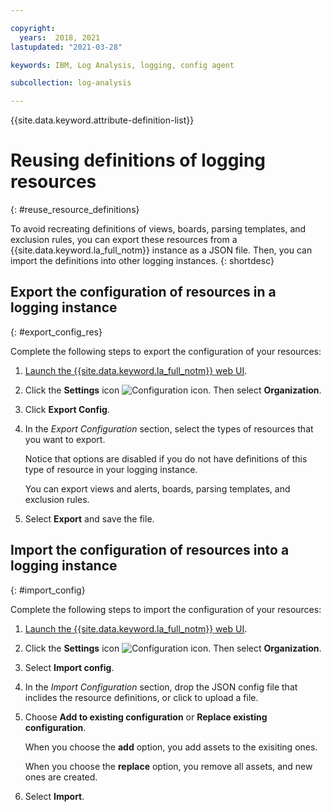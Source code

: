 ```yaml
---

copyright:
  years:  2018, 2021
lastupdated: "2021-03-28"

keywords: IBM, Log Analysis, logging, config agent

subcollection: log-analysis

---
```


{{site.data.keyword.attribute-definition-list}}

# Reusing definitions of logging resources
{: #reuse_resource_definitions}

To avoid recreating definitions of views, boards, parsing templates, and exclusion rules, you can export these resources from a {{site.data.keyword.la_full_notm}} instance as a JSON file. Then, you can import the definitions into other logging instances.
{: shortdesc}



## Export the configuration of resources in a logging instance
{: #export_config_res}

Complete the following steps to export the configuration of your resources:

1. [Launch the {{site.data.keyword.la_full_notm}} web UI](/docs/log-analysis?topic=log-analysis-view_logs#view_logs_step2).

2. Click the **Settings** icon ![Configuration icon](../images/admin.png "Configuration icon"). Then select **Organization**. 

3. Click **Export Config**.

4. In the *Export Configuration* section, select the types of resources that you want to export.

    Notice that options are disabled if you do not have definitions of this type of resource in your logging instance. 

    You can export views and alerts, boards, parsing templates, and exclusion rules. 

5. Select **Export** and save the file.


## Import the configuration of resources into a logging instance
{: #import_config}


Complete the following steps to import the configuration of your resources:

1. [Launch the {{site.data.keyword.la_full_notm}} web UI](/docs/log-analysis?topic=log-analysis-view_logs#view_logs_step2).

2. Click the **Settings** icon ![Configuration icon](../images/admin.png "Configuration icon"). Then select **Organization**. 

3. Select **Import config**.

4. In the *Import Configuration* section, drop the JSON config file that inclides the resource definitions, or click to upload a file.

5. Choose **Add to existing configuration** or **Replace existing configuration**.

    When you choose the **add** option, you add assets to the exisiting ones.

    When you choose the **replace** option, you remove all assets, and new ones are created.

6. Select  **Import**.


